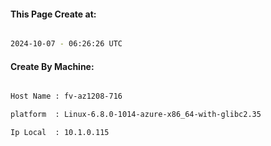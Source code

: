 
   
#### This Page Create at:

```bash

2024-10-07 - 06:26:26 UTC

```

#### Create By Machine:

```bash

Host Name : fv-az1208-716

platform  : Linux-6.8.0-1014-azure-x86_64-with-glibc2.35

Ip Local  : 10.1.0.115

```

